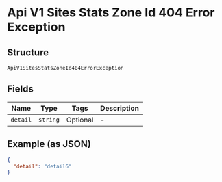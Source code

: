 
# Api V1 Sites Stats Zone Id 404 Error Exception

## Structure

`ApiV1SitesStatsZoneId404ErrorException`

## Fields

| Name | Type | Tags | Description |
|  --- | --- | --- | --- |
| `detail` | `string` | Optional | - |

## Example (as JSON)

```json
{
  "detail": "detail6"
}
```

